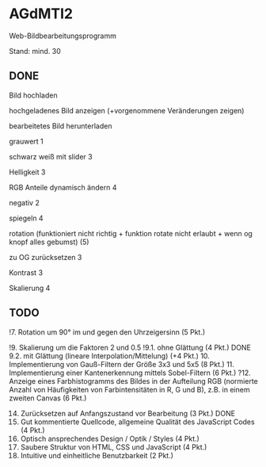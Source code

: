 # AGdMTI2
Web-Bildbearbeitungsprogramm 

Stand: mind. 30

DONE
---------------
Bild hochladen

hochgeladenes Bild anzeigen (+vorgenommene Veränderungen zeigen)

bearbeitetes Bild herunterladen

grauwert 1

schwarz weiß mit slider 3

Helligkeit 3

RGB Anteile dynamisch ändern 4

negativ 2

spiegeln 4

rotation (funktioniert nicht richtig + funktion rotate nicht erlaubt  + wenn og knopf alles gebumst) (5)

zu OG zurücksetzen 3

Kontrast 3

Skalierung 4


TODO
-----------------






!7. Rotation um 90° im und gegen den Uhrzeigersinn (5 Pkt.)

!9. Skalierung um die Faktoren 2 und 0.5
!9.1. ohne Glättung (4 Pkt.) DONE
9.2. mit Glättung (lineare Interpolation/Mittelung) (+4 Pkt.)
10. Implementierung von Gauß-Filtern der Größe 3x3 und 5x5 (8 Pkt.)
11. Implementierung einer Kantenerkennung mittels Sobel-Filtern (6 Pkt.)
?12. Anzeige eines Farbhistogramms des Bildes in der Aufteilung RGB (normierte Anzahl von 
Häufigkeiten von Farbintensitäten in R, G und B), z.B. in einem zweiten Canvas (6 Pkt.)

14. Zurücksetzen auf Anfangszustand vor Bearbeitung (3 Pkt.) DONE
15. Gut kommentierte Quellcode, allgemeine Qualität des JavaScript Codes (4 Pkt.)
16. Optisch ansprechendes Design / Optik / Styles (4 Pkt.)
17. Saubere Struktur von HTML, CSS und JavaScript (4 Pkt.)
18. Intuitive und einheitliche Benutzbarkeit (2 Pkt.)
